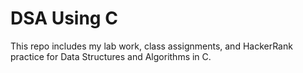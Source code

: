 # DSA Using C
This repo includes my lab work, class assignments, and HackerRank practice for Data Structures and Algorithms in C.
